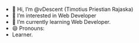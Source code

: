 - 👋 Hi, I’m @vDescent (Timotius Priestian Rajaska)
- 👀 I’m interested in Web Developer
- 🌱 I’m currently learning Web Developer.
- 😄 Pronouns: 
- Learner.

<!---
vDescent/vDescent is a ✨ special ✨ repository because its `README.md` (this file) appears on your GitHub profile.
You can click the Preview link to take a look at your changes.
--->
